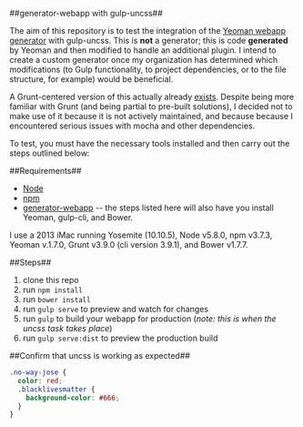 ##generator-webapp with gulp-uncss##

The aim of this repository is to test the integration of the [Yeoman webapp generator](https://github.com/yeoman/generator-webapp) with gulp-uncss. This is **not** a generator; this is code **generated** by Yeoman and then modified to handle an additional plugin. I intend to create a custom generator once my organization has determined which modifications (to Gulp functionality, to project dependencies, or to the file structure, for example) would be beneficial.

A Grunt-centered version of this actually already [exists](https://github.com/addyosmani/generator-webapp-uncss). Despite being more familiar with Grunt (and being partial to pre-built solutions), I decided not to make use of it because it is not actively maintained, and because because I encountered serious issues with mocha and other dependencies.

To test, you must have the necessary tools installed and then carry out the steps outlined below:

##Requirements##

* [Node](https://nodejs.org/en/)
* [npm](https://www.npmjs.com/)
* [generator-webapp](https://github.com/yeoman/generator-webapp) -- the steps listed here will also have you install Yeoman, gulp-cli, and Bower.

I use a 2013 iMac running Yosemite (10.10.5), Node v5.8.0, npm v3.7.3, Yeoman v.1.7.0, Grunt v3.9.0 (cli version 3.9.1), and Bower v1.7.7.

##Steps##

1. clone this repo
2. run `npm install`
3. run `bower install`
4. run `gulp serve` to preview and watch for changes
5. run `gulp` to build your webapp for production (*note: this is when the uncss task takes place*)
6. run `gulp serve:dist` to preview the production build

##Confirm that uncss is working as expected##

```scss
.no-way-jose {
  color: red;
  .blacklivesmatter {
    background-color: #666;
  }
}
```
